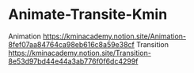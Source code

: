 # Animate-Transite-Kmin
Animation https://kminacademy.notion.site/Animation-8fef07aa84764ca98eb616c8a59e38cf
Transition https://kminacademy.notion.site/Transition-8e53d97bd44e44a3ab776f0f6dc4299f

